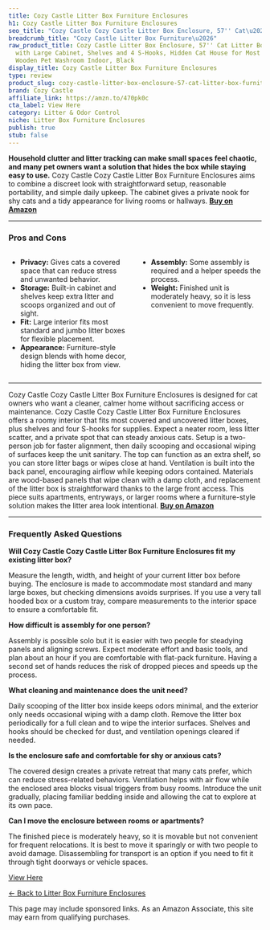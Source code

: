 ```yaml
---
title: Cozy Castle Litter Box Furniture Enclosures
h1: Cozy Castle Litter Box Furniture Enclosures
seo_title: "Cozy Castle Cozy Castle Litter Box Enclosure, 57'' Cat\u2026"
breadcrumb_title: "Cozy Castle Litter Box Furniture\u2026"
raw_product_title: Cozy Castle Litter Box Enclosure, 57'' Cat Litter Box Furniture
  with Large Cabinet, Shelves and 4 S-Hooks, Hidden Cat House for Most of Litter Boxes,
  Wooden Pet Washroom Indoor, Black
display_title: Cozy Castle Litter Box Furniture Enclosures
type: review
product_slug: cozy-castle-litter-box-enclosure-57-cat-litter-box-furniture-with-large-b71d20b7
brand: Cozy Castle
affiliate_link: https://amzn.to/470pk0c
cta_label: View Here
category: Litter & Odor Control
niche: Litter Box Furniture Enclosures
publish: true
stub: false
---
```


<div id="intro" class="full-width">
  <p><strong>Household clutter and litter tracking can make small spaces feel chaotic, and many pet owners want a solution that hides the box while staying easy to use.</strong> Cozy Castle Cozy Castle Litter Box Furniture Enclosures aims to combine a discreet look with straightforward setup, reasonable portability, and simple daily upkeep. The cabinet gives a private nook for shy cats and a tidy appearance for living rooms or hallways. <a href="https://amzn.to/470pk0c" rel="nofollow sponsored noopener" target="_blank"><strong>Buy on Amazon</strong></a></p>
</div>

<hr />
<h3 id="pros-cons">Pros and Cons</h3>
<div class="pc-grid" style="display:grid;grid-template-columns:1fr 1fr;gap:16px;">
  <ul>
    <li><strong>Privacy:</strong> Gives cats a covered space that can reduce stress and unwanted behavior.</li>
    <li><strong>Storage:</strong> Built-in cabinet and shelves keep extra litter and scoops organized and out of sight.</li>
    <li><strong>Fit:</strong> Large interior fits most standard and jumbo litter boxes for flexible placement.</li>
    <li><strong>Appearance:</strong> Furniture-style design blends with home decor, hiding the litter box from view.</li>
  </ul>
  <ul>
    <li><strong>Assembly:</strong> Some assembly is required and a helper speeds the process.</li>
    <li><strong>Weight:</strong> Finished unit is moderately heavy, so it is less convenient to move frequently.</li>
  </ul>
</div>
<hr />

<div class="full-width">
  <p>Cozy Castle Cozy Castle Litter Box Furniture Enclosures is designed for cat owners who want a cleaner, calmer home without sacrificing access or maintenance. Cozy Castle Cozy Castle Litter Box Furniture Enclosures offers a roomy interior that fits most covered and uncovered litter boxes, plus shelves and four S-hooks for supplies. Expect a neater room, less litter scatter, and a private spot that can steady anxious cats. Setup is a two-person job for faster alignment, then daily scooping and occasional wiping of surfaces keep the unit sanitary. The top can function as an extra shelf, so you can store litter bags or wipes close at hand. Ventilation is built into the back panel, encouraging airflow while keeping odors contained. Materials are wood-based panels that wipe clean with a damp cloth, and replacement of the litter box is straightforward thanks to the large front access. This piece suits apartments, entryways, or larger rooms where a furniture-style solution makes the litter area look intentional. <a href="https://amzn.to/470pk0c" rel="nofollow sponsored noopener" target="_blank"><strong>Buy on Amazon</strong></a></p>
</div>

<hr />
<h3 id="faqs">Frequently Asked Questions</h3>

<p><strong>Will Cozy Castle Cozy Castle Litter Box Furniture Enclosures fit my existing litter box?</strong></p>
<p>Measure the length, width, and height of your current litter box before buying. The enclosure is made to accommodate most standard and many large boxes, but checking dimensions avoids surprises. If you use a very tall hooded box or a custom tray, compare measurements to the interior space to ensure a comfortable fit.</p>

<p><strong>How difficult is assembly for one person?</strong></p>
<p>Assembly is possible solo but it is easier with two people for steadying panels and aligning screws. Expect moderate effort and basic tools, and plan about an hour if you are comfortable with flat-pack furniture. Having a second set of hands reduces the risk of dropped pieces and speeds up the process.</p>

<p><strong>What cleaning and maintenance does the unit need?</strong></p>
<p>Daily scooping of the litter box inside keeps odors minimal, and the exterior only needs occasional wiping with a damp cloth. Remove the litter box periodically for a full clean and to wipe the interior surfaces. Shelves and hooks should be checked for dust, and ventilation openings cleared if needed.</p>

<p><strong>Is the enclosure safe and comfortable for shy or anxious cats?</strong></p>
<p>The covered design creates a private retreat that many cats prefer, which can reduce stress-related behaviors. Ventilation helps with air flow while the enclosed area blocks visual triggers from busy rooms. Introduce the unit gradually, placing familiar bedding inside and allowing the cat to explore at its own pace.</p>

<p><strong>Can I move the enclosure between rooms or apartments?</strong></p>
<p>The finished piece is moderately heavy, so it is movable but not convenient for frequent relocations. It is best to move it sparingly or with two people to avoid damage. Disassembling for transport is an option if you need to fit it through tight doorways or vehicle spaces.</p>
<p><a class="btn" href="https://amzn.to/470pk0c" target="_blank" rel="nofollow sponsored noopener">View Here</a></p>
<p><a href="/roundups/litter-odor-control/litter-box-furniture-enclosures/">← Back to Litter Box Furniture Enclosures</a></p>
<aside class="disclosure">This page may include sponsored links. As an Amazon Associate, this site may earn from qualifying purchases.</aside>
